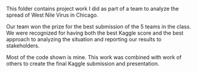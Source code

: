 This folder contains project work I did as part of a team to analyze the spread of
West Nile Virus in Chicago.   

Our team won the prize for the best submission of the 5 teams in the class.  We were recognized for
having both the best Kaggle score and the best approach to analyzing the situation and reporting
our results to stakeholders.

Most of the code shown is mine.   This work was combined with work of others to create the final Kaggle submission and presentation.
